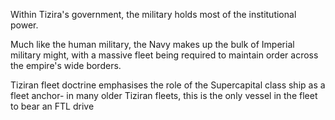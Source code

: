 Within Tizira's government, the military holds most of the institutional power.

Much like the human military, the Navy makes up the bulk of Imperial military might, with a massive fleet being required to maintain order across the empire's wide borders.

Tiziran fleet doctrine emphasises the role of the Supercapital class ship as a fleet anchor- in many older Tiziran fleets, this is the only vessel in the fleet to bear an FTL drive